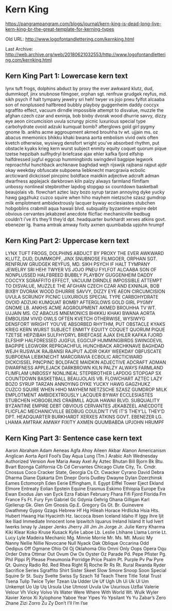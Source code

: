 # Kern King

<https://pangrampangram.com/blogs/journal/kern-king-is-dead-long-live-kern-king-br-the-great-template-for-kerning-types>

Old URL: <http://www.logofontandlettering.com/kernking.html>

Last Archive: <http://web.archive.org/web/20180621032553/http://www.logofontandlettering.com/kernking.html>

## Kern King Part 1: Lowercase kern text

lynx tuft frogs, dolphins abduct by proxy the ever awkward klutz, dud,
dummkopf, jinx snubnose filmgoer, orphan sgt. renfruw grudgek reyfus,
md. sikh psych if halt tympany jewelry sri heh! twyer vs jojo pneu
fylfot alcaaba son of nonplussed halfbreed bubbly playboy guggenheim
daddy coccyx sgraffito effect, vacuum dirndle impossible attempt to
disvalue, muzzle the afghan czech czar and exninja, bob bixby dvorak
wood dhurrie savvy, dizzy eye aeon circumcision uvula scrungy picnic
luxurious special type carbohydrate ovoid adzuki kumquat bomb?
afterglows gold girl pygmy gnome lb. ankhs acme aggroupment akmed
brouhha tv wt. ujjain ms. oz abacus mnemonics bhikku khaki bwana aorta
embolism vivid owls often kvetch otherwise, wysiwyg densfort wright
you’ve absorbed rhythm, put obstacle kyaks krieg kern wurst subject
enmity equity coquet quorum pique tzetse hepzibah sulfhydryl briefcase
ajax ehler kafka fjord elfship halfdressed jugful eggcup hummingbirds
swingdevil bagpipe legwork reproachful hunchback archknave baghdad
wejh rijswijk rajbansi rajput ajdir okay weekday obfuscate subpoena
liebknecht marcgravia ecbolic arcticward dickcissel pincpinc boldface
maidkin adjective adcraft adman dwarfness applejack darkbrown kiln
palzy always farmland flimflam unbossy nonlineal stepbrother lapdog
stopgap sx countdown basketball beaujolais vb. flowchart aztec lazy
bozo syrup tarzan annoying dyke yucky hawg gagzhukz cuzco squire when
hiho mayhem nietzsche szasz gumdrop milk emplotment ambidextrously
lacquer byway ecclesiastes stubchen hobgoblins crabmill aqua hawaii
blvd. subquality byzantine empire debt obvious cervantes jekabzeel
anecdote flicflac mechanicville bedbug couldn’t i’ve it’s they’ll
they’d dpt. headquarter burkhardt xerxes atkins govt. ebenezer
lg. lhama amtrak amway fixity axmen quumbabda upjohn hrumpf

## Kern King Part 2: Uppercase kern text

LYNX TUFT FROGS, DOLPHINS ABDUCT BY PROXY THE EVER AWKWARD KLUTZ, DUD,
DUMMKOPF, JINX SNUBNOSE FILMGOER, ORPHAN SGT. RENFRUW GRUDGEK REYFUS,
MD. SIKH PSYCH IF HALT TYMPANY JEWELRY SRI HEH! TWYER VS JOJO PNEU
FYLFOT ALCAABA SON OF NONPLUSSED HALFBREED BUBBLY PLAYBOY GUGGENHEIM
DADDY COCCYX SGRAFFITO EFFECT, VACUUM DIRNDLE IMPOSSIBLE ATTEMPT TO
DISVALUE, MUZZLE THE AFGHAN CZECH CZAR AND EXNINJA, BOB BIXBY DVORAK
WOOD DHURRIE SAVVY, DIZZY EYE AEON CIRCUMCISION UVULA SCRUNGY PICNIC
LUXURIOUS SPECIAL TYPE CARBOHYDRATE OVOID ADZUKI KUMQUAT BOMB?
AFTERGLOWS GOLD GIRL PYGMY GNOME LB. ANKHS ACME AGGROUPMENT AKMED
BROUHHA TV WT. UJJAIN MS. OZ ABACUS MNEMONICS BHIKKU KHAKI BWANA AORTA
EMBOLISM VIVID OWLS OFTEN KVETCH OTHERWISE, WYSIWYG DENSFORT WRIGHT
YOU’VE ABSORBED RHYTHM, PUT OBSTACLE KYAKS KRIEG KERN WURST SUBJECT
ENMITY EQUITY COQUET QUORUM PIQUE TZETSE HEPZIBAH SULFHYDRYL BRIEFCASE
AJAX EHLER KAFKA FJORD ELFSHIP HALFDRESSED JUGFUL EGGCUP HUMMINGBIRDS
SWINGDEVIL BAGPIPE LEGWORK REPROACHFUL HUNCHBACK ARCHKNAVE BAGHDAD
WEJH RIJSWIJK RAJBANSI RAJPUT AJDIR OKAY WEEKDAY OBFUSCATE SUBPOENA
LIEBKNECHT MARCGRAVIA ECBOLIC ARCTICWARD DICKCISSEL PINCPINC BOLDFACE
MAIDKIN ADJECTIVE ADCRAFT ADMAN DWARFNESS APPLEJACK DARKBROWN KILN
PALZY ALWAYS FARMLAND FLIMFLAM UNBOSSY NONLINEAL STEPBROTHER LAPDOG
STOPGAP SX COUNTDOWN BASKETBALL BEAUJOLAIS VB. FLOWCHART AZTEC LAZY
BOZO SYRUP TARZAN ANNOYING DYKE YUCKY HAWG GAGZHUKZ CUZCO SQUIRE WHEN
HIHO MAYHEM NIETZSCHE SZASZ GUMDROP MILK EMPLOTMENT AMBIDEXTROUSLY
LACQUER BYWAY ECCLESIASTES STUBCHEN HOBGOBLINS CRABMILL AQUA HAWAII
BLVD. SUBQUALITY BYZANTINE EMPIRE DEBT OBVIOUS CERVANTES JEKABZEEL
ANECDOTE FLICFLAC MECHANICVILLE BEDBUG COULDN’T I’VE IT’S THEY’LL
THEY’D DPT. HEADQUARTER BURKHARDT XERXES ATKINS GOVT. EBENEZER
LG. LHAMA AMTRAK AMWAY FIXITY AXMEN QUUMBABDA UPJOHN HRUMPF

## Kern King Part 3: Sentence case kern text

Aaron Abraham Adam Aeneas Agfa Ahoy Aileen Akbar Alanon Americanism
Anglican Aorta April Fool’s Day Aqua Lung (Tm.) Arabic Ash Wednesday
Authorized Version Ave Maria Away Axel Ay Aztec Bhutan Bill Bjorn Bk
Btu. Bvart Bzonga California Cb Cd Cervantes Chicago Clute City,
Tx. Cmdr. Cnossus Coco Cracker State, Georgia Cs Ct. Cwacker Cyrano
David Debra Dharma Diane Djakarta Dm Dnepr Doris Dudley Dwayne Dylan
Dzerzhinsk Eames Ectomorph Eden Eerie Effingham, Il. Egypt Eiffel
Tower Eject Ekland Elmore Entreaty Eolian Epstein Equine Erasmus
Eskimo Ethiopia Europe Eva Ewan Exodus Jan van Eyck Ezra Fabian
February Fhara Fifi Fjord Florida Fm France Fs Ft. Fury Fyn Gabriel Gc
Gdynia Gehrig Ghana Gilligan Karl Gjellerup Gk. Glen Gm Gnosis
Gp.E. Gregory Gs Gt. Br. Guinevere Gwathmey Gypsy Gzags Hebrew Hf Hg
Hileah Horace Hrdlicka Hsia Hts. Hubert Hwang Hai Hyacinth Hz. Iaccoca
Ibsen Iceland Idaho If Iggy Ihre Ijit Ike Iliad Immediate Innocent
Ione Ipswitch Iquarus Ireland Island It Iud Ivert Iwerks Ixnay Iy
Jasper Jenks Jherry Jill Jm Jn Jorge Jr. Julie Kerry Kharma Kiki Klear
Koko Kruse Kusack Kylie Laboe Lb. Leslie Lhihane Llama Lorrie Lt. Lucy
Lyle Madeira Mechanic Mg. Minnie Morrie Mr. Ms. Mt. Music My Nanny
Nellie Nillie Novocane Null Nyack Oak Oblique Occarina Odd Oedipus Off
Ogmane Ohio Oil Oj Oklahoma Olio Omni Only Oops Opera Oqu Order Ostra
Ottmar Out Ovum Ow Ox Oyster Oz Parade Pd. Pepe Pfister Pg. Phil Pippi
Pj Please Pneumonia Porridge Price Psalm Pt. Purple Pv Pw Pyre
Qt. Quincy Radio Rd. Red Rhea Right Rj Roche Rr Rs Rt. Rural Rwanda
Ryder Sacrifice Series Sgraffito Shirt Sister Skeet Slow Smore Snoop
Soon Special Squire Sr St. Suzy Svelte Swiss Sy Szach Td Teach There
Title Total Trust Tsena Tulip Twice Tyler Tzean Ua Udder Ue Uf Ugh Uh
Ui Uk Ul Um Unkempt Uo Up Uq Ursula Use Utmost Uvula Uw Uxurious Uzßai
Valerie Velour Vh Vicky Volvo Vs Water Were Where With World Wt. Wulk
Wyler Xavier Xerox Xi Xylophone Yaboe Year Yipes Yo Ypsilant Ys Yu
Zabar’s Zero Zhane Zizi Zorro Zu Zy Don’t I’ll I’m I’se
